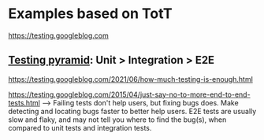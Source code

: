 # Examples based on TotT

<https://testing.googleblog.com>

## [Testing pyramid](https://abseil.io/resources/swe_at_google.2.pdf#page=248): Unit > Integration > E2E

<https://testing.googleblog.com/2021/06/how-much-testing-is-enough.html>

<https://testing.googleblog.com/2015/04/just-say-no-to-more-end-to-end-tests.html> --> Failing tests don't help users, but fixing bugs does. Make detecting and locating bugs faster to better help users. E2E tests are usually slow and flaky, and may not tell you where to find the bug(s), when compared to unit tests and integration tests.
